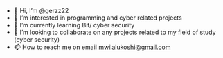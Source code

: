 - 👋 Hi, I’m @gerzz22
- 👀 I’m interested in programming and cyber related projects 
- 🌱 I’m currently learning Bit/ cyber security 
- 💞️ I’m looking to collaborate on any projects related to my field of study (cyber security)
- 📫 How to reach me on email mwilalukoshi@gmail.com

<!---
gerzz22/gerzz22 is a ✨ special ✨ repository because its `README.md` (this file) appears on your GitHub profile.
You can click the Preview link to take a look at your changes.
--->
